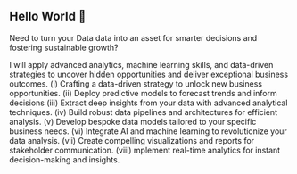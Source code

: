 ## Hello World 👋
Need to turn your Data data into an asset for smarter decisions and fostering sustainable growth?

<!--
**karanim/karanim** is a ✨ _special_ ✨ repository because its `README.md` (this file) appears on your GitHub profile.
👋 Hi there, I'm Laban Mathai!
Welcome to my GitHub profile! I’m a Data Analyst with a strong passion for data-driven storytelling and analytical problem-solving. I enjoy turning complex data into actionable insights and visualizations that drive business decisions.

🚀 About Me
🔭 Currently working on improving my skills in data visualization and machine learning.
🌱 Continuously learning about data engineering and cloud computing.
💼 With over six years of experience in research and analytics, I’ve contributed to various projects in StartUps, Research Organizations, Medical and health, and businesses.
📊 Skilled in tools like Python, Pandas, Matplotlib, Power BI, and SQL.
🌍 Based in Nairobi, Kenya.
📈 My Skill Set
Programming & Tools ( Python, R, MATLAB, Javascript , C# and C++
Data Analysis & Visualization (Tableau, MS POWER BI, 
Exploratory Data Analysis (EDA)
Data Cleaning & Wrangling
Descriptive & Inferential Statistics
Data Storytelling & Dashboards
Projects
📊 Exploring Global COVID-19 Trends: Analyzed and visualized COVID-19 data using Python and Matplotlib to identify global trends and hotspots.
📈 Retail Sales Forecasting: Built a time series forecasting model in R to predict monthly sales for a retail chain.
🌾 Agricultural Productivity Analysis: Conducted an in-depth analysis of agricultural productivity using public datasets and generated insights on crop yields in Kenya.
💡 Get in Touch!
📫 Email: labanmathai@gmail.com
💼 LinkedIn: Laban Mathai
🌐 Portfolio: 
I’m always excited to connect with other professionals and collaborate on interesting projects. Feel free to reach out!

⭐ GitHub Stats

Feel free to customize this template further! You can add more sections, like:

Certifications: List any relevant courses or certifications.
Blog Posts: Link to any articles or content you’ve written.
Quotes/Mantras: Add a favorite quote or mantra.
Here are some ideas to get you started:

- 🔭 I’m currently working on 
- 🌱 I’m currently learning ...
- 👯 I’m looking to collaborate on ...
- 🤔 I’m looking for help with ...
- 💬 Ask me about ...
- 📫 How to reach me: ...
- 😄 Pronouns: ...
- ⚡ Fun fact: ...
-->
I will apply advanced analytics, machine learning skills, and data-driven strategies to uncover hidden opportunities and deliver exceptional business outcomes.
      (i) Crafting a data-driven strategy to unlock new business opportunities.
      (ii) Deploy predictive models to forecast trends and inform decisions
      (iii) Extract deep insights from your data with advanced analytical techniques.
      (iv) Build robust data pipelines and architectures for efficient analysis.
      (v) Develop bespoke data models tailored to your specific business needs.
      (vi) Integrate AI and machine learning to revolutionize your data analysis.
      (vii) Create compelling visualizations and reports for stakeholder communication.
      (viii) mplement real-time analytics for instant decision-making and insights.

